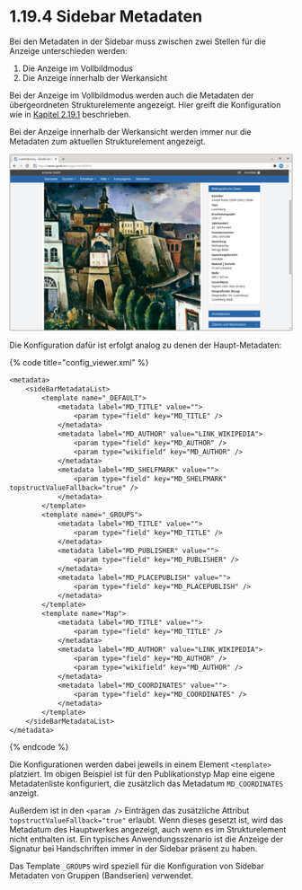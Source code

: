 # 1.19.4 Sidebar Metadaten

Bei den Metadaten in der Sidebar muss zwischen zwei Stellen für die Anzeige unterschieden werden:

1. Die Anzeige im Vollbildmodus
2. Die Anzeige innerhalb der Werkansicht 

Bei der Anzeige im Vollbildmodus werden auch die Metadaten der übergeordneten Strukturelemente angezeigt. Hier greift die Konfiguration wie in [Kapitel 2.19.1](1.md) beschrieben.

Bei der Anzeige innerhalb der Werkansicht werden immer nur die Metadaten zum aktuellen Strukturelement angezeigt.

![Metadatenanzeige in der Sidebar in der Werkansicht](../../../.gitbook/assets/conf_1.19.4.png)

Die Konfiguration dafür ist erfolgt analog zu denen der Haupt-Metadaten:

{% code title="config\_viewer.xml" %}
```markup
<metadata>
    <sideBarMetadataList>
        <template name="_DEFAULT">
            <metadata label="MD_TITLE" value="">
                <param type="field" key="MD_TITLE" />
            </metadata>
            <metadata label="MD_AUTHOR" value="LINK_WIKIPEDIA">
                <param type="field" key="MD_AUTHOR" />
                <param type="wikifield" key="MD_AUTHOR" />
            </metadata>
            <metadata label="MD_SHELFMARK" value="">
                <param type="field" key="MD_SHELFMARK" topstructValueFallback="true" />
            </metadata>
        </template>
        <template name="_GROUPS">
            <metadata label="MD_TITLE" value="">
                <param type="field" key="MD_TITLE" />
            </metadata>
            <metadata label="MD_PUBLISHER" value="">
                <param type="field" key="MD_PUBLISHER" />
            </metadata>
            <metadata label="MD_PLACEPUBLISH" value="">
                <param type="field" key="MD_PLACEPUBLISH" />
            </metadata>
        </template>
        <template name="Map">
            <metadata label="MD_TITLE" value="">
                <param type="field" key="MD_TITLE" />
            </metadata>
            <metadata label="MD_AUTHOR" value="LINK_WIKIPEDIA">
                <param type="field" key="MD_AUTHOR" />
                <param type="wikifield" key="MD_AUTHOR" />
            </metadata>
            <metadata label="MD_COORDINATES" value="">
                <param type="field" key="MD_COORDINATES" />
            </metadata>
        </template>
    </sideBarMetadataList>
</metadata>
```
{% endcode %}

Die Konfigurationen werden dabei jeweils in einem Element `<template>` platziert. Im obigen Beispiel ist für den Publikationstyp Map eine eigene Metadatenliste konfiguriert, die zusätzlich das Metadatum `MD_COORDINATES` anzeigt.

Außerdem ist in den `<param />` Einträgen das zusätzliche Attribut `topstructValueFallback="true"` erlaubt. Wenn dieses gesetzt ist, wird das Metadatum des Hauptwerkes angezeigt, auch wenn es im Strukturelement nicht enthalten ist. Ein typisches Anwendungsszenario ist die Anzeige der Signatur bei Handschriften immer in der Sidebar präsent zu haben.

Das Template `_GROUPS` wird speziell für die Konfiguration von Sidebar Metadaten von Gruppen \(Bandserien\) verwendet.

